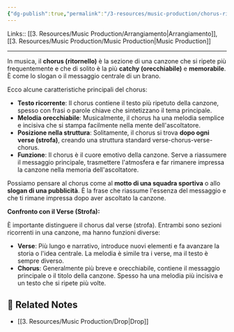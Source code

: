 ```yaml
---
{"dg-publish":true,"permalink":"/3-resources/music-production/chorus-ritornello/"}
---
```


Links:: [[3. Resources/Music Production/Arrangiamento\|Arrangiamento]], [[3. Resources/Music Production/Music Production\|Music Production]]

---
In musica, il **chorus (ritornello)** è la sezione di una canzone che si ripete più frequentemente e che di solito è la più **catchy (orecchiabile)** e **memorabile**. È come lo slogan o il messaggio centrale di un brano.

Ecco alcune caratteristiche principali del chorus:

- **Testo ricorrente**: Il chorus contiene il testo più ripetuto della canzone, spesso con frasi o parole chiave che sintetizzano il tema principale.
- **Melodia orecchiabile**: Musicalmente, il chorus ha una melodia semplice e incisiva che si stampa facilmente nella mente dell'ascoltatore.
- **Posizione nella struttura**: Solitamente, il chorus si trova **dopo ogni verse (strofa)**, creando una struttura standard verse-chorus-verse-chorus.
- **Funzione**: Il chorus è il cuore emotivo della canzone. Serve a riassumere il messaggio principale, trasmettere l'atmosfera e far rimanere impressa la canzone nella memoria dell'ascoltatore.

Possiamo pensare al chorus come al **motto di una squadra sportiva** o allo **slogan di una pubblicità**. È la frase che riassume l'essenza del messaggio e che ti rimane impressa dopo aver ascoltato la canzone.

**Confronto con il Verse (Strofa):**

È importante distinguere il chorus dal verse (strofa). Entrambi sono sezioni ricorrenti in una canzone, ma hanno funzioni diverse:

- **Verse**: Più lungo e narrativo, introduce nuovi elementi e fa avanzare la storia o l'idea centrale. La melodia è simile tra i verse, ma il testo è sempre diverso.
- **Chorus**: Generalmente più breve e orecchiabile, contiene il messaggio principale o il titolo della canzone. Spesso ha una melodia più incisiva e un testo che si ripete più volte.






## 🔗 Related Notes

- [[3. Resources/Music Production/Drop\|Drop]]